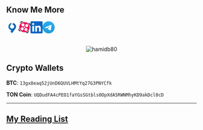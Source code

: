 ## Know Me More

<a target="_blank" href="https://virgool.io/@hamidb80">
  <img align="left" width="32px" alt="Hamid's Virgool" src="img/virgool.png" />
</a>
<a target="_blank" href="https://www.aparat.com/hamidb80">
  <img align="left" width="32px" alt="Hamid's Aparat" src="img/aparat.png" />
</a>
<a target="_blank" href="https://www.linkedin.com">
  <img align="left" width="32px" alt="Hamid's" src="img/linkedin.svg" />
</a> 
<a target="_blank" href="https://t.me/hamidb80">
  <img align="left" width="32px" alt="Hamid's Telegram" src="img/tg.svg" />
</a>

<br/>
<br/>
<br/>

<p align="center">
  <img src="https://github-readme-stats.vercel.app/api?username=hamidb80&show_icons=true" alt="hamidb80" />
</p>


## Crypto Wallets
**BTC**:
`13gx8eaq52jUnD6QUVLHMtYq27G3PNYCfk`

**TON Coin**:
`UQDudFA4cPEO1faYGsSGtbls0OpXdA5RWNMhyKD9akDcl0cD`

---------------
## [My Reading List](https://github.com/hamidb80/reading_list)
